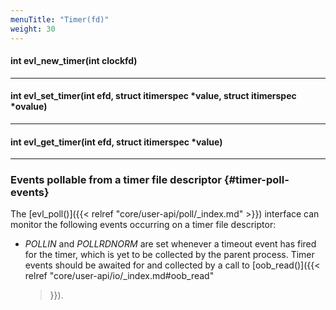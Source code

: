 ```yaml
---
menuTitle: "Timer(fd)"
weight: 30
---
```


#### int evl_new_timer(int clockfd)

---

#### int evl_set_timer(int efd, struct itimerspec *value, struct itimerspec *ovalue)

---

#### int evl_get_timer(int efd, struct itimerspec *value)

---

### Events pollable from a timer file descriptor {#timer-poll-events}

The [evl_poll()]({{< relref "core/user-api/poll/_index.md" >}})
interface can monitor the following events occurring on a timer
file descriptor:

- _POLLIN_ and _POLLRDNORM_ are set whenever a timeout event has fired
  for the timer, which is yet to be collected by the parent
  process. Timer events should be awaited for and collected by a call
  to [oob_read()]({{< relref "core/user-api/io/_index.md#oob_read"
  >}}).
